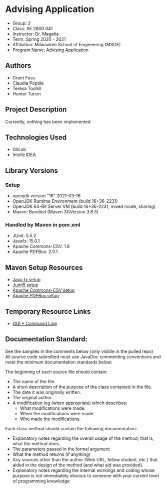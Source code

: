 
[//]: # (This is the most platform independent type of comment. 
 It is not included in output files at all, even with view source.
 Be sure to add a blank line before and after as well.
 More info here: https://stackoverflow.com/a/20885980 )

# Advising Application

[//]: # (End lines with 2 spaces to follow the markdown linebreak format )

- Group: 2  
- Class: SE 2800 041  
- Instructor: Dr. Magaña  
- Term: Spring 2020 - 2021  
- Affiliation: Milwaukee School of Engineering (MSOE)  
- Program Name: Advising Application  

## Authors
- Grant Fass
- Claudia Poptile
- Teresa Toohill
- Hunter Turcin
  
## Project Description

[//]: # (This section should be updated as new features are added.
 Include a demo section with images of the software running later. 
 Follow the guide here: https://blog.bitsrc.io/how-to-write-beautiful-and-meaningful-readme-md-for-your-next-project-897045e3f991 )

Currently, nothing has been implemented  
  
## Technologies Used
- GitLab
- Intellij IDEA

## Library Versions
### Setup
- openjdk version "16" 2021-03-16
- OpenJDK Runtime Environment (build 16+36-2231)
- OpenJDK 64-Bit Server VM (build 16+36-2231, mixed mode, sharing)
- Maven: Bundled (Maven 3)(Version 3.6.3)
### Handled by Maven in pom.xml
- JUnit: 5.5.2
- Javafx: 15.0.1
- Apache Commons-CSV: 1.8
- Apache PDFBox: 2.0.1
  
## Maven Setup Resources
- [Java fx setup](https://openjfx.io/openjfx-docs/#maven)
- [Junit5 setup](https://howtodoinjava.com/junit5/junit5-maven-dependency/)
- [Apache Commons-CSV setup](https://commons.apache.org/proper/commons-csv/dependency-info.html)
- [Apache PDFBox setup](https://mvnrepository.com/artifact/org.apache.pdfbox/pdfbox/2.0.1)

## Temporary Resource Links
- [GUI + Command Line](https://stackoverflow.com/questions/49675539/javafx-program-which-can-be-controlled-both-by-gui-and-command-line)
  
## Documentation Standard:
See the samples in the comments below (only visible in the pulled repo)  
All source code submitted must use JavaDoc commenting conventions and meet the minimum documentation standards below:

The beginning of each source file should contain:
- The name of the file.
- A short description of the purpose of the class contained in the file.
- The date it was originally written.
- The original author.
- A modification log (when appropriate) which describes:
    - What modifications were made.
    - When the modifications were made.
    - Who made the modifications.
   
Each class method should contain the following documentation:
- Explanatory notes regarding the overall usage of the method; that is, what the method does.
- The parameters passed in the formal argument
- What the method returns (if anything)
- Any sources other than the author (Web URL, fellow student, etc.) that aided in the design of the method (and what aid was provided).
- Explanatory notes regarding the internal workings and coding whose purpose is not immediately obvious to someone with your current level of programming knowledge

[//]: # ( Note: replace the /* with <!--, the * with -, and the */ with --> for xml based files. )

[//]: # (View the following link for any questions: https://www.oracle.com/technical-resources/articles/java/javadoc-tool.html )

<!--- File Header:
/*
 * Project Authors: Fass, Grant; Poptile, Claudia; Toohill, Teresa; Turcin, Hunter;
 * Class: SE 2800 041
 * Group: 2
 * Term: Spring 2020 - 2021
 * Instructor: Dr. Magaña
 * Affiliation: Milwaukee School of Engineering (MSOE)
 * Project Name: Advising App
 * Class Name: ${NAME}
 * Creation Date: ${DAY_NAME_FULL}, ${DAY} ${MONTH_NAME_FULL} ${YEAR}
 * Original Author: <Name>
 * Description: <class description here>
 * The ${NAME} class is responsible for:
 *     - <...>
 *     - <...>
 *     - <...>
 *     - <...>
 * Modification Log:
 *     - File Created by <Name> on <Date>
 * Copyright (C): TBD
 */
--->

<!--- Class Header:
/**
 * Project Name: Advising App
 * Class Name: ${NAME}
 * Creation Date: ${DAY_NAME_FULL}, ${DAY} ${MONTH_NAME_FULL} ${YEAR}
 * Original Author: <Name>
 * Description: <class description here>
 * The ${NAME} class is responsible for:
 *     - <...>
 *     - <...>
 *     - <...>
 *     - <...>
 * Modification Log:
 *     - File Created by <Name> on <Date>
 */
--->

[//]: # (Be sure to list API links under sources)

<!--- Method Header:
/**
 * <Method Purpose written in 3rd person declarative>
 * 
 * <Internal Operation Notes written in 3rd person declarative>
 * 
 * Sources:
 *     - <a href="#{@link}">{@link URL}</a>: <description of help
 *     - <Student name>: <description of help>
 * @param <parameter name> <what the parameter does>
 * @throws <Exception name> <why>
 * @return <what>
 * @author <name>
 */
--->


